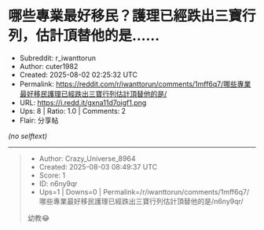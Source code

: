 # 哪些專業最好移民？護理已經跌出三寶行列，估計頂替他的是……

- Subreddit: r_iwanttorun
- Author: cuter1982
- Created: 2025-08-02 02:25:32 UTC
- Permalink: https://reddit.com/r/iwanttorun/comments/1mff6q7/哪些專業最好移民護理已經跌出三寶行列估計頂替他的是/
- URL: https://i.redd.it/gxna11d7oigf1.png
- Ups: 8 | Ratio: 1.0 | Comments: 2
- Flair: 分享帖

_(no selftext)_

---

> - Author: Crazy_Universe_8964
> - Created: 2025-08-03 08:49:37 UTC
> - Score: 1
> - ID: n6ny9qr
> - Ups=1 | Downs=0 | Permalink=/r/iwanttorun/comments/1mff6q7/哪些專業最好移民護理已經跌出三寶行列估計頂替他的是/n6ny9qr/
>
> 幼教😂
